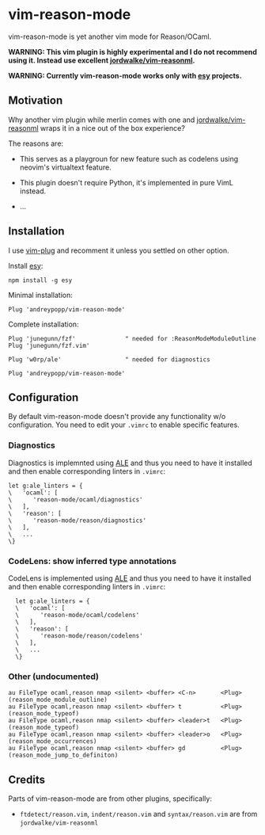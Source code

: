 # vim-reason-mode

vim-reason-mode is yet another vim mode for Reason/OCaml.

**WARNING: This vim plugin is highly experimental and I do not recommend using
it. Instead use excellent [jordwalke/vim-reasonml][].**

**WARNING: Currently vim-reason-mode works only with [esy][] projects.**

## Motivation

Why another vim plugin while merlin comes with one and
[jordwalke/vim-reasonml][] wraps it in a nice out of the box experience?

The reasons are:

- This serves as a playgroun for new feature such as codelens using neovim's
  virtualtext feature.

- This plugin doesn't require Python, it's implemented in pure VimL instead.

- ...

## Installation

I use [vim-plug][] and recomment it unless you settled on other option.

Install [esy][]:

    npm install -g esy

Minimal installation:

    Plug 'andreypopp/vim-reason-mode'

Complete installation:

    Plug 'junegunn/fzf'              " needed for :ReasonModeModuleOutline
    Plug 'junegunn/fzf.vim'

    Plug 'w0rp/ale'                  " needed for diagnostics

    Plug 'andreypopp/vim-reason-mode'

[vim-plug]: https://github.com/junegunn/vim-plug

## Configuration

By default vim-reason-mode doesn't provide any functionality w/o configuration.
You need to edit your `.vimrc` to enable specific features.

### Diagnostics

Diagnostics is implemnted using [ALE][] and thus you need to have it installed and then enable
corresponding linters in `.vimrc`:

```
let g:ale_linters = {
\   'ocaml': [
\      'reason-mode/ocaml/diagnostics'
\   ],
\   'reason': [
\      'reason-mode/reason/diagnostics'
\   ],
\   ...
\}
```

### CodeLens: show inferred type annotations

CodeLens is implemented using [ALE][] and thus you need to have it installed and then enable
corresponding linters in `.vimrc`:

```
  let g:ale_linters = {
  \   'ocaml': [
  \      'reason-mode/ocaml/codelens'
  \   ],
  \   'reason': [
  \      'reason-mode/reason/codelens'
  \   ],
  \   ...
  \}
```

### Other (undocumented)

```
au FileType ocaml,reason nmap <silent> <buffer> <C-n>       <Plug>(reason_mode_module_outline)
au FileType ocaml,reason nmap <silent> <buffer> t           <Plug>(reason_mode_typeof)
au FileType ocaml,reason nmap <silent> <buffer> <leader>t   <Plug>(reason_mode_typeof)
au FileType ocaml,reason nmap <silent> <buffer> <leader>o   <Plug>(reason_mode_occurrences)
au FileType ocaml,reason nmap <silent> <buffer> gd          <Plug>(reason_mode_jump_to_definiton)
```

## Credits

Parts of vim-reason-mode are from other plugins, specifically:

- `ftdetect/reason.vim`, `indent/reason.vim` and `syntax/reason.vim` are from
  `jordwalke/vim-reasonml`

[jordwalke/vim-reasonml]: https://github.com/jordwalke/vim-reasonml
[ALE]: https://github.com/w0rp/ale
[esy]: https://esy.sh
